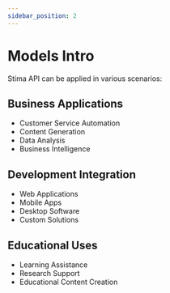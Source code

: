 ```yaml
---
sidebar_position: 2
---
```


# Models Intro

Stima API can be applied in various scenarios:

## Business Applications

- Customer Service Automation
- Content Generation
- Data Analysis
- Business Intelligence

## Development Integration

- Web Applications
- Mobile Apps
- Desktop Software
- Custom Solutions

## Educational Uses

- Learning Assistance
- Research Support
- Educational Content Creation 